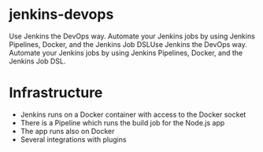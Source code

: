 # jenkins-devops
Use Jenkins the DevOps way. Automate your Jenkins jobs by using Jenkins Pipelines, Docker, and the Jenkins Job DSLUse Jenkins the DevOps way. Automate your Jenkins jobs by using Jenkins Pipelines, Docker, and the Jenkins Job DSL.

# Infrastructure
*   Jenkins runs on a Docker container with access to the Docker socket
*   There is a Pipeline which runs the build job for the Node.js app
*   The app runs also on Docker
*   Several integrations with plugins
